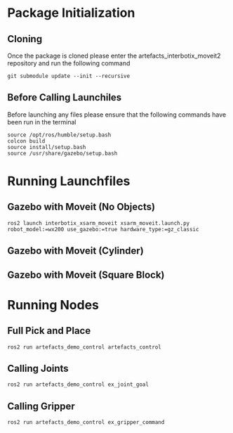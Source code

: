 # Package Initialization
## Cloning
Once the package is cloned please enter the artefacts_interbotix_moveit2 repository and run the following command

```
git submodule update --init --recursive
```
## Before Calling Launchiles
Before launching any files please ensure that the following commands have been run in the terminal

```
source /opt/ros/humble/setup.bash
colcon build
source install/setup.bash
source /usr/share/gazebo/setup.bash
```

# Running Launchfiles
## Gazebo with Moveit (No Objects)
```
ros2 launch interbotix_xsarm_moveit xsarm_moveit.launch.py robot_model:=wx200 use_gazebo:=true hardware_type:=gz_classic
```
## Gazebo with Moveit (Cylinder)

## Gazebo with Moveit (Square Block)

# Running Nodes
## Full Pick and Place
```
ros2 run artefacts_demo_control artefacts_control
```
## Calling Joints

```
ros2 run artefacts_demo_control ex_joint_goal
```

## Calling Gripper

```
ros2 run artefacts_demo_control ex_gripper_command
```

